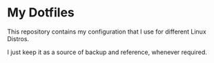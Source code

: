 # My Dotfiles

This repository contains my configuration that I use for different Linux Distros.

I just keep it as a source of backup and reference, whenever required.
